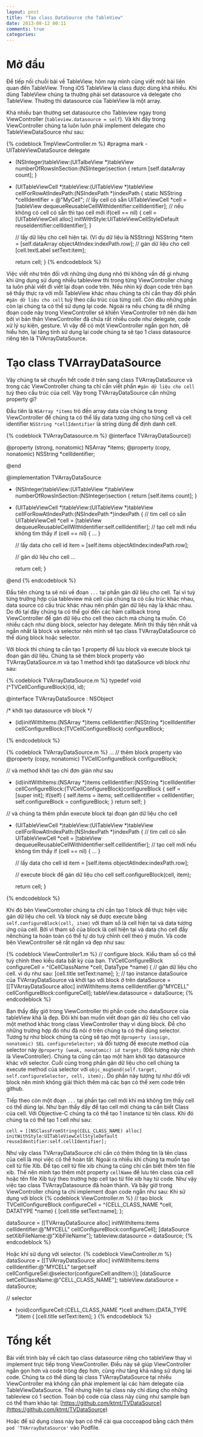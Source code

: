 ```yaml
---
layout: post
title: "Tạo class DataSource cho TableView"
date: 2013-08-12 00:11
comments: true
categories:
---
```


# Mở đầu
Để tiếp nối chuỗi bài về TableView, hôm nay mình cũng viết một bài liên quan đến TableView. Trong iOS TableView là class được dùng khá nhiều.
Khi dùng TableView chúng ta thường phải set datasource và delegate cho TableView. Thường thì datasource của TableView là một array.

Khá nhiều bạn thường set datasource cho Tableview ngay trong ViewController (`tableview.datasource = self`). Và khi đấy trong ViewController chúng ta luôn luôn phải implement delegate cho TableViewDataSource như sau:

{% codeblock  TmpViewController.m %}
#pragma mark - UITableViewDataSource delegate
- (NSInteger)tableView:(UITalbeView *)tableView numberOfRowsInSection:(NSInteger)section
{
  return [self.dataArray count];
}

- (UITableViewCell *)tableView:(UITableView *)tableView cellForRowAtIndexPath:(NSIndexPath *)indexPath
{
  static NSString *cellIdentifier = @"MyCell";
  // lấy cell có sẵn
  UITableViewCell *cell = [tableView dequeueReusableCellWithIdentifier:cellIdentifier];
  // nếu không có cell có sẵn thì tạo cell mới
  if(cell == nil) {
    cell = [UITableViewCell alloc] initWithStyle:UITableViewCellStyleDefault
                                 reuseIdentifier:cellIdentifier];
  }

  // lấy dữ liệu cho cell hiện tại. (Ví dụ dữ liệu là NSString)
  NSString *item = [self.dataArray objectAtIndex:indexPath.row];
  // gán dữ liệu cho cell
  [cell.textLabel setText:item];

  return cell;
}
{% endcodeblock %}

Việc viết như trên đối với những ứng dụng nhỏ thì không vấn đề gì nhưng khi ứng dụng sử dụng nhiều tableview thì trong từng ViewController chúng ta luôn phải viết đi viết lại đoạn code trên. Nếu nhìn kỹ đoạn code trên bạn sẽ thấy thực ra với mỗi TableView khác nhau chúng ta chỉ cần thay đổi phần `#gán dữ liệu cho cell` tuỳ theo cấu trúc của từng cell. Còn đâu những phần còn lại chúng ta có thể sử dụng lại code. Ngoài ra nếu chúng ta để những đoạn code này trong ViewController sẽ khiến ViewController trở nên dài hơn bởi vì bản thân ViewController đã chứa rất nhiều code như delegate, code xử lý sự kiện, gesture. Vì vậy để có một ViewController ngắn gọn hơn, dễ hiểu hơn, lại tăng tính sử dụng lại code chúng ta sẽ tạo 1 class datasource riêng tên là TVArrayDataSource.

# Tạo class TVArrayDataSource
Vậy chúng ta sẽ chuyển hết code ở trên sang class TVArrayDataSource và trong các ViewController chúng ta chỉ cần viết phần `#gán dữ liệu cho cell` tuỳ theo cấu trúc của cell. Vậy trong TVArrayDataSource cần những property gì?

Đầu tiên là `NSArray *items` trỏ đến array data của chúng ta trong ViewController để chúng ta có thể lấy data tương ứng cho từng cell và cell identifier `NSString *cellIdentifier` là string dùng để định danh cell.

{% codeblock TVArrayDatasource.m %}
@interface TVArrayDataSource()

@property (strong, nonatomic) NSArray *items;
@property (copy, nonatomic) NSString *cellIdentifier;

@end

@implementation TVArrayDataSource
- (NSInteger)tableView:(UITableView *)tableView numberOfRowsInSection:(NSInteger)section
{
  return [self.items count];
}
- (UITableViewCell *)tableView:(UITableView *)tableView cellForRowAtIndexPath:(NSIndexPath *)indexPath
{
    // tìm cell có sẵn
    UITableViewCell *cell = [tableView dequeueReusableCellWithIdentifier:self.cellIdentifier];
    // tạo cell mới nếu không tìm thấy
    if (cell == nil) {
      ...
    }

    // lấy data cho cell
    id item = [self.items objectAtIndex:indexPath.row];

    // gán dữ liệu cho cell
    ...

    return cell;
}

@end
{% endcodeblock %}

Đầu tiên chúng ta sẽ nói về đoạn `...` tại phần gán dữ liệu cho cell. Tại vì tuỳ từng trường hợp của tableview mà cell của chúng ta có cấu trúc khác nhau, data source có cấu trúc khác nhau nên phần gán dữ liệu này là khác nhau. Do đó tại đây chúng ta có thể gọi đến các hàm callback trong ViewController để gán dữ liệu cho cell theo cách mà chúng ta muốn. Có nhiều cách như dùng block, selector hay delegate. Mình thì thấy tiện nhất và ngắn nhất là block và selector nên mình sẽ tạo class TVArrayDataSource có thể dùng block hoặc selector.

Với block thì chúng ta cần tạo 1 property để lưu block và execute block tại đoạn gán dữ liệu. Chúng ta sẽ thêm block property vào TVArrayDataSource.m và tạo 1 method khởi tạo dataSource với block như sau:

{% codeblock TVArrayDataSource.m %}
typedef void (^TVCellConfigureBlock)(id, id);

@interface TVArrayDataSource : NSObject <UITableViewDataSource>

/* khởi tạo datasource với block */
- (id)initWithItems:(NSArray *)items
     cellIdentifier:(NSString *)cellIdentifier
 cellConfigureBlock:(TVCellConfigureBlock) configureBlock;

{% endcodeblock %}

{% codeblock TVArrayDataSource.m %}
...
// thêm block property vào
@property (copy, nonatomic) TVCellConfigureBlock configureBlock;

// và method khởi tạo chỉ đơn giản như sau
- (id)initWithItems:(NSArray *)items
     cellIdentifier:(NSString *)cellIdentifier
 cellConfigureBlock:(TVCellConfigureBlock)configureBlock
{
    self = [super init];
    if(self) {
        self.items = items;
        self.cellIdentifier = cellIdentifier;
        self.configureBlock = configureBlock;
    }
    return self;
}

// và chúng ta thêm phần execute block tại đoạn gán dữ liệu cho cell
- (UITableViewCell *)tableView:(UITableView *)tableView cellForRowAtIndexPath:(NSIndexPath *)indexPath
{
   // tìm cell có sẵn
    UITableViewCell *cell = [tableView dequeueReusableCellWithIdentifier:self.cellIdentifier];
    // tạo cell mới nếu không tìm thấy
    if (cell == nil) {
      ...
    }

    // lấy data cho cell
    id item = [self.items objectAtIndex:indexPath.row];

    // execute block để gán dữ liệu cho cell
    self.configureBlock(cell, item);

    return cell;
}

{% endcodeblock %}

Khi đó bên ViewController chúng ta chỉ cần tạo 1 block để thực hiện việc gán dữ liệu cho cell. Và block này sẽ được execute bằng `self.configureBlock(cell, item)` với tham số là cell hiện tại và data tương ứng của cell. Bởi vì tham số của block là cell hiện tại và data cho cell đấy nênchúng ta hoàn toàn có thể tự do tuỳ chỉnh cell theo ý muốn. Và code bên ViewController sẽ rất ngắn và đẹp như sau:

{% codeblock ViewController1.m %}
// configure block. Kiểu tham số có thể tuỳ chỉnh theo kiểu data bất kỳ của bạn.
TVCellConfigureBlock configureCell = ^(CellClassName *cell, DataType *name) {
  // gán dữ liệu cho cell. ví dụ như sau:
  [cell.title setText:name];
};
// tạo instance dataSource của TVArrayDataSource và khởi tạo với block ở trên
dataSource = [[TVArrayDataSource alloc] initWithItems:items
                                       cellIdentifier:@"MYCELL"
                                   cellConfigureBlock:configureCell];
tableView.datasource = dataSource;
{% endcodeblock %}

Bạn thấy đấy giờ trong ViewController thì phần code cho dataSource của tableView khá là đẹp.
Đôi khi bạn muốn viết đoạn gán dữ liệu cho cell vào một method khác trong class ViewController thay vì dùng block. Để cho những trường hợp đó như đã nói ở trên chúng ta có thể dùng selector. Tương tự như block chúng ta cũng sẽ tạo một `@property (assign, nonatomic) SEL configureSelector;` và đối tượng để execute method của selector này `@property (weak, nonatomic) id target;` (Đối tượng này chính là ViewController). Chúng ta cũng cần tạo một hàm khởi tạo datasource khác với selector. Cuối cùng trong phần gán dữ liệu cho cell chúng ta execute method của selector với `objc_msgSend(self.target, self.configureSelector, cell, item);`. Do phần này tương tự như đối với block  nên mình không giải thích thêm mà các bạn có thể xem code trên github.

Tiếp theo còn một đoạn `...` tại phần tạo cell mới khi mà không tìm thấy cell có thể dùng lại. Như bạn thấy đấy để tạo cell mới chúng ta cần biết Class của cell. Với Objective-C chúng ta có thể tạo 1 instance từ tên class. Khi đó chúng ta có thể tạo 1 cell như sau:

`
cell = [[NSClassFromString(CELL_CLASS_NAME) alloc] initWithStyle:UITableViewCellStyleDefault reuseIdentifier:self.cellIdentifier];
`

Như vậy class TVArrayDataSource chỉ cần có thêm thông tin là tên class của cell là mọi việc có thể hoàn tất. Ngoài ra nhiều khi chúng ta muốn tạo cell từ file Xib. Để tạo cell từ file xib chúng ta cũng chỉ cần biết thêm tên file xib. Thế nên mình tạo thêm một property `cellName` để lưu tên class của cell hoặc tên file Xib tuỳ theo trường hợp cell tạo từ file xib hay từ code.
Như vậy việc tạo class TVArrayDatasource đã hoàn thành. Và bây giờ trong ViewController chúng ta chỉ implement đoạn code ngắn như sau:
Khi sử dụng với block
{% codeblock ViewController.m %}
// tạo block
TVCellConfigureBlock configureCell = ^(CELL_CLASS_NAME *cell, DATATYPE *name) {
  [cell.title setText:name];
};

dataSource = [[TVArrayDataSource alloc] initWithItems:items
                                       cellIdentifier:@"MYCELL"
                                   cellConfigureBlock:configureCell];
[dataSource setXibFileName:@"XibFileName"];
tableview.datasource = dataSource;
{% endcodeblock %}

Hoặc khi sử dụng với selector.
{% codeblock ViewController.m %}
dataSource = [[TVArrayDataSource alloc] initWithItems:items
                                       cellIdentifier:@"MYCELL"
                                               target:self
                                     cellConfigureSel:@selector(configureCell:andItem:)];
[dataSource setCellClassName:@"CELL_CLASS_NAME"];
tableView.dataSource = dataSource;


// selector
- (void)configureCell:(CELL_CLASS_NAME *)cell andItem:(DATA_TYPE *)item
{
    [cell.title setText:item];
}
{% endcodeblock %}

# Tổng kết
Bài viết trình bày về cách tạo class datasource riêng cho tableView thay vì implement trực tiếp trong ViewController. Điều này sẽ giúp ViewController ngắn gọn hơn và code trông đẹp hơn, cũng như tăng khả năng sử dụng lại code. Chúng ta có thể dùng lại class TVArrayDataSource tại nhiều ViewController mà không cần phải implement lại các hàm delegate của TableViewDataSource. Thế nhưng hiện tại class này chỉ dùng cho những tableview có 1 section.
Toàn bộ code của class này cũng như sample bạn có thể tham khảo tại: [https://github.com/ktmt/TVDataSource](https://github.com/ktmt/TVDataSource)

Hoặc để sử dụng class này bạn có thể cài qua coccoapod bằng cách thêm `pod 'TVArrayDataSource'` vào Podfile.

